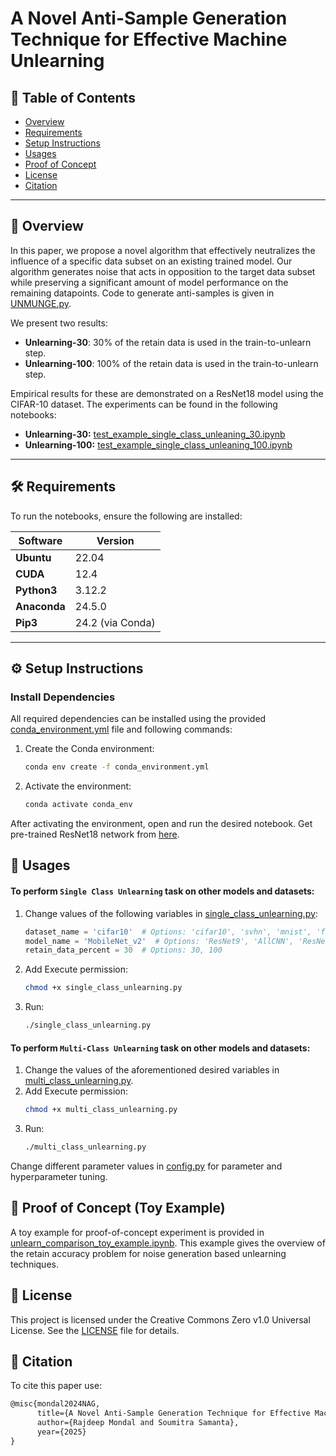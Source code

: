 # A Novel Anti-Sample Generation Technique for Effective Machine Unlearning

## 📑 Table of Contents
- [Overview](#-overview)
- [Requirements](#%EF%B8%8F-requirements)
- [Setup Instructions](#%EF%B8%8F-setup-instructions)
- [Usages](#-usages)
- [Proof of Concept](#-proof-of-concept-toy-example)
- [License](#-license)
- [Citation](#-citation)

---

## 📖 Overview
In this paper, we propose a novel algorithm that effectively neutralizes the influence of a specific data subset on an existing trained model. Our algorithm generates noise that acts in opposition to the target data subset while preserving a significant amount of model performance on the remaining datapoints. Code to generate anti-samples is given in [UNMUNGE.py](https://github.com/rjdpm/anti-samples/blob/main/UNMUNGE.py).

We present two results:  
- **Unlearning-30**: 30% of the retain data is used in the train-to-unlearn step.  
- **Unlearning-100**: 100% of the retain data is used in the train-to-unlearn step.  

Empirical results for these are demonstrated on a ResNet18 model using the CIFAR-10 dataset. The experiments can be found in the following notebooks:  
- **Unlearning-30:** [test_example_single_class_unleaning_30.ipynb](https://github.com/rjdpm/anti-samples/blob/main/test_example_single_class_unleaning_30.ipynb)  
- **Unlearning-100:** [test_example_single_class_unleaning_100.ipynb](https://github.com/rjdpm/anti-samples/blob/main/test_example_single_class_unleaning_100.ipynb)

---

## 🛠️ Requirements
To run the notebooks, ensure the following are installed:

| Software      | Version   |
|---------------|-----------|
| **Ubuntu**    | 22.04     |
| **CUDA**      | 12.4      |
| **Python3**    | 3.12.2    |
| **Anaconda**  | 24.5.0    |
| **Pip3**       | 24.2 (via Conda) |

---

## ⚙️ Setup Instructions

### Install Dependencies
All required dependencies can be installed using the provided [conda_environment.yml](https://github.com/rjdpm/anti-samples/blob/main/conda_environment.yml) file and following commands:  

1. Create the Conda environment:
   ```bash
   conda env create -f conda_environment.yml
   
2. Activate the environment:
   ```bash
   conda activate conda_env
   
After activating the environment, open and run the desired notebook. Get pre-trained ResNet18 network from [here](https://drive.google.com/file/d/1VFkBE7C8aAKxFdYd1O-HQzSSMBkwgD9B/view?usp=drive_link).

## 🚀 Usages

#### To perform `Single Class Unlearning` task on other models and datasets:

1. Change values of the following variables in [single_class_unlearning.py](https://github.com/rjdpm/anti-samples/blob/main/single_class_unlearning.py):  
   ```python
   dataset_name = 'cifar10'  # Options: 'cifar10', 'svhn', 'mnist', 'fashionMNIST'
   model_name = 'MobileNet_v2'  # Options: 'ResNet9', 'AllCNN', 'ResNet18', 'MobileNet_v2'
   retain_data_percent = 30  # Options: 30, 100


3. Add Execute permission:  
   ```bash
   chmod +x single_class_unlearning.py

4. Run: 
   ```bash
   ./single_class_unlearning.py


#### To perform `Multi-Class Unlearning` task on other models and datasets:  

1. Change the values of the aforementioned desired variables in [multi_class_unlearning.py](https://github.com/rjdpm/anti-samples/blob/main/multi_class_unlearning.py).  
2. Add Execute permission:  
   ```bash
   chmod +x multi_class_unlearning.py

3. Run: 
   ```bash
   ./multi_class_unlearning.py

Change different parameter values in [config.py](https://github.com/rjdpm/anti-samples/blob/main/config.py) for parameter and hyperparameter tuning.

## 💭 Proof of Concept (Toy Example)  

A toy example for proof-of-concept experiment is provided in [unlearn_comparison_toy_example.ipynb](https://github.com/rjdpm/anti-samples/blob/main/unlearn_comparison_toy_example.ipynb). This example gives the overview of the retain accuracy problem for noise generation based unlearning techniques.

## 📜 License  
This project is licensed under the Creative Commons Zero v1.0 Universal License. See the [LICENSE](https://github.com/rjdpm/anti-samples/blob/main/LICENSE.md) file for details.

## 📝 Citation  
To cite this paper use:
```latex
@misc{mondal2024NAG,
      title={A Novel Anti-Sample Generation Technique for Effective Machine Unlearning}, 
      author={Rajdeep Mondal and Soumitra Samanta},
      year={2025}
}


